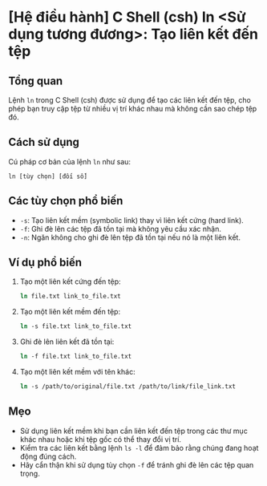 # [Hệ điều hành] C Shell (csh) ln <Sử dụng tương đương>: Tạo liên kết đến tệp

## Tổng quan
Lệnh `ln` trong C Shell (csh) được sử dụng để tạo các liên kết đến tệp, cho phép bạn truy cập tệp từ nhiều vị trí khác nhau mà không cần sao chép tệp đó.

## Cách sử dụng
Cú pháp cơ bản của lệnh `ln` như sau:
```
ln [tùy chọn] [đối số]
```

## Các tùy chọn phổ biến
- `-s`: Tạo liên kết mềm (symbolic link) thay vì liên kết cứng (hard link).
- `-f`: Ghi đè lên các tệp đã tồn tại mà không yêu cầu xác nhận.
- `-n`: Ngăn không cho ghi đè lên tệp đã tồn tại nếu nó là một liên kết.

## Ví dụ phổ biến
1. Tạo một liên kết cứng đến tệp:
   ```csh
   ln file.txt link_to_file.txt
   ```

2. Tạo một liên kết mềm đến tệp:
   ```csh
   ln -s file.txt link_to_file.txt
   ```

3. Ghi đè lên liên kết đã tồn tại:
   ```csh
   ln -f file.txt link_to_file.txt
   ```

4. Tạo một liên kết mềm với tên khác:
   ```csh
   ln -s /path/to/original/file.txt /path/to/link/file_link.txt
   ```

## Mẹo
- Sử dụng liên kết mềm khi bạn cần liên kết đến tệp trong các thư mục khác nhau hoặc khi tệp gốc có thể thay đổi vị trí.
- Kiểm tra các liên kết bằng lệnh `ls -l` để đảm bảo rằng chúng đang hoạt động đúng cách.
- Hãy cẩn thận khi sử dụng tùy chọn `-f` để tránh ghi đè lên các tệp quan trọng.